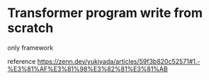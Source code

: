 # Transformer program write from scratch

only framework


reference
https://zenn.dev/yukiyada/articles/59f3b820c52571#1.-%E3%81%AF%E3%81%98%E3%82%81%E3%81%AB

